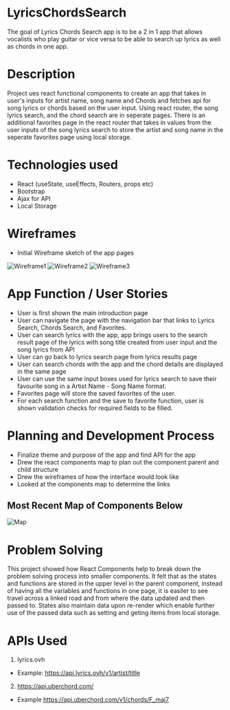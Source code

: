 # LyricsChordsSearch

The goal of Lyrics Chords Search app is to be a 2 in 1 app that allows vocalists who play guitar or vice versa to be able to search up lyrics as well as chords in one app.

# Description

Project ues react functional components to create an app that takes in user's inputs for artist name, song name and Chords and fetches api for song lyrics or chords based on the user input.
Using react router, the song lyrics search, and the chord search are in seperate pages. There is an additional favorites page in the react router that takes in values from the user inputs of the song lyrics search to store the artist and song name in the seperate favorites page using local storage.

# Technologies used

- React (useState, useEffects, Routers, props etc)
- Bootstrap
- Ajax for API
- Local Storage

# Wireframes

- Initial Wireframe sketch of the app pages

![Wireframe1](Wireframe1.jpg)
![Wireframe2](Wireframe2.jpg)
![Wireframe3](Wireframe3.jpg)

# App Function / User Stories

- User is first shown the main introduction page
- User can navigate the page with the navigation bar that links to Lyrics Search, Chords Search, and Favorites.
- User can search lyrics with the app, app brings users to the search result page of the lyrics with song title created from user input and the song lyrics from API
- User can go back to lyrics search page from lyrics results page
- User can search chords with the app and the chord details are displayed in the same page
- User can use the same input boxes used for lyrics search to save their favourite song in a Artist Name - Song Name format.
- Favorites page will store the saved favorites of the user.
- For each search function and the save to favorite function, user is shown validation checks for required fields to be filled.

# Planning and Development Process

- Finalize theme and purpose of the app and find API for the app
- Drew the react components map to plan out the component parent and child structure
- Drew the wireframes of how the interface would look like
- Looked at the components map to determine the links

## Most Recent Map of Components Below

![Map](Map.jpg)

# Problem Solving

This project showed how React Components help to break down the problem solving process into smaller components. It felt that as the states and functions are stored in the upper level in the parent component, instead of having all the variables and functions in one page, it is easiler to see travel across a linked road and from where the data updated and then passed to. States also maintain data upon re-render which enable further use of the passed data such as setting and geting items from local storage.

# APIs Used

1. lyrics.ovh

- Example: https://api.lyrics.ovh/v1/artist/title

2. https://api.uberchord.com/

- Example https://api.uberchord.com/v1/chords/F_maj7
